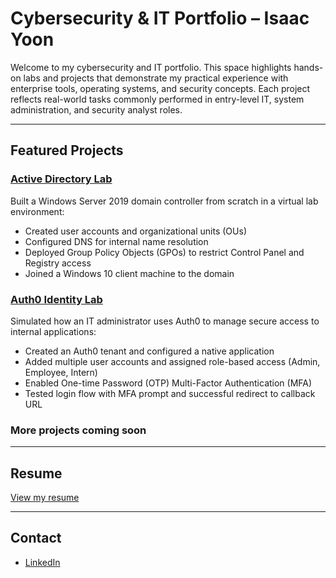 # Cybersecurity & IT Portfolio – Isaac Yoon

Welcome to my cybersecurity and IT portfolio. This space highlights hands-on labs and projects that demonstrate my practical experience with enterprise tools, operating systems, and security concepts. Each project reflects real-world tasks commonly performed in entry-level IT, system administration, and security analyst roles.

---

## Featured Projects

### [Active Directory Lab](./Active-Directory-Lab)
Built a Windows Server 2019 domain controller from scratch in a virtual lab environment:
- Created user accounts and organizational units (OUs)
- Configured DNS for internal name resolution
- Deployed Group Policy Objects (GPOs) to restrict Control Panel and Registry access
- Joined a Windows 10 client machine to the domain

### [Auth0 Identity Lab](./Auth0-Lab)
Simulated how an IT administrator uses Auth0 to manage secure access to internal applications:
- Created an Auth0 tenant and configured a native application
- Added multiple user accounts and assigned role-based access (Admin, Employee, Intern)
- Enabled One-time Password (OTP) Multi-Factor Authentication (MFA)
- Tested login flow with MFA prompt and successful redirect to callback URL

### More projects coming soon

---

## Resume

[View my resume](./Resume.md)

---

## Contact

- [LinkedIn](https://www.linkedin.com/in/isaac-yoon52/)
